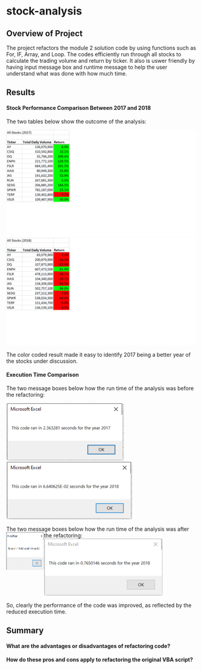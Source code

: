 # stock-analysis

## Overview of Project
The project refactors the module 2 solution code by using functions such as For, IF, Array, and Loop. The codes efficiently run through all stocks to calculate the trading volume and return by ticker. It also is uswer friendly by having input message box and runtime message to help the user understand what was done with how much time. 

## Results

#### Stock Performance Comparison Between 2017 and 2018

The two tables below show the outcome of the analysis: 

![](https://github.com/lu-chang-axonic/stock-analysis/blob/main/2017%20Result%20for%20Stock%20Analysis.png)
![](https://github.com/lu-chang-axonic/stock-analysis/blob/main/2018%20Result%20for%20Stock%20Analysis.png)

The color coded result made it easy to identify 2017 being a better year of the stocks under discussion. 

#### Execution Time Comparison
The two message boxes below how the run time of the analysis was before the refactoring:

![](https://github.com/lu-chang-axonic/stock-analysis/blob/main/images/Original%20Run%20Time%202017.PNG)
![](https://github.com/lu-chang-axonic/stock-analysis/blob/main/images/Original%20Run%20Time%202018.PNG)

The two message boxes below how the run time of the analysis was after the refactoring:
<img align="left" width="100" height="100" src="https://github.com/lu-chang-axonic/stock-analysis/blob/main/images/VBA_Challenge_2017.PNG">
![](https://github.com/lu-chang-axonic/stock-analysis/blob/main/images/VBA_Challenge_2018.PNG)

So, clearly the performance of the code was improved, as reflected by the reduced execution time.

## Summary
#### What are the advantages or disadvantages of refactoring code?
#### How do these pros and cons apply to refactoring the original VBA script?
